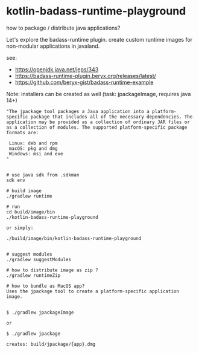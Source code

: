 # kotlin-badass-runtime-playground
how to package / distribute java applications?

Let's explore the badass-runtime plugin. 
create custom runtime images for non-modular applications in javaland.

see:
- https://openjdk.java.net/jeps/343
- https://badass-runtime-plugin.beryx.org/releases/latest/
- https://github.com/beryx-gist/badass-runtime-example

Note: installers can be created as well (task: jpackageImage, requires java 14+)

```
"The jpackage tool packages a Java application into a platform-specific package that includes all of the necessary dependencies. The application may be provided as a collection of ordinary JAR files or as a collection of modules. The supported platform-specific package formats are:
 
 Linux: deb and rpm
 macOS: pkg and dmg
 Windows: msi and exe
"
```

```

# use java sdk from .sdkman
sdk env

# build image
./gradlew runtime

# run
cd build/image/bin
./kotlin-badass-runtime-playground

or simply:

./build/image/bin/kotlin-badass-runtime-playground


# suggest modules
./gradlew suggestModules
```

```
# how to distribute image as zip ?
./gradlew runtimeZip
```
```
# how to bundle as MacOS app?
Uses the jpackage tool to create a platform-specific application image.


$ ./gradlew jpackageImage

or 

$ ./gradlew jpackage

creates: build/jpackage/{app}.dmg
```
